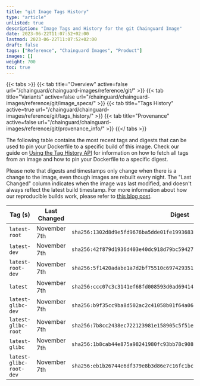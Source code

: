 ```yaml
---
title: "git Image Tags History"
type: "article"
unlisted: true
description: "Image Tags and History for the git Chainguard Image"
date: 2023-06-22T11:07:52+02:00
lastmod: 2023-06-22T11:07:52+02:00
draft: false
tags: ["Reference", "Chainguard Images", "Product"]
images: []
weight: 700
toc: true
---
```


{{< tabs >}}
{{< tab title="Overview" active=false url="/chainguard/chainguard-images/reference/git/" >}}
{{< tab title="Variants" active=false url="/chainguard/chainguard-images/reference/git/image_specs/" >}}
{{< tab title="Tags History" active=true url="/chainguard/chainguard-images/reference/git/tags_history/" >}}
{{< tab title="Provenance" active=false url="/chainguard/chainguard-images/reference/git/provenance_info/" >}}
{{</ tabs >}}

The following table contains the most recent tags and digests that can be used to pin your Dockerfile to a specific build of this image. Check our guide on [Using the Tag History API](/chainguard/chainguard-images/using-the-tag-history-api/) for information on how to fetch all tags from an image and how to pin your Dockerfile to a specific digest.

Please note that digests and timestamps only change when there is a change to the image, even though images are rebuilt every night. The "Last Changed" column indicates when the image was last modified, and doesn't always reflect the latest build timestamp. For more information about how our reproducible builds work, please refer to [this blog post](https://www.chainguard.dev/unchained/reproducing-chainguards-reproducible-image-builds).

| Tag (s)                  | Last Changed | Digest                                                                    |
|--------------------------|--------------|---------------------------------------------------------------------------|
|  `latest-root`           | November 7th | `sha256:1302d8d9e5fd9676ba5dde01fe19936839051f06d1da37acf9a12fc3b9cfd599` |
|  `latest-dev`            | November 7th | `sha256:42f879d1936d403e40dc918d79bc59427e616316894f950d9c434f3641b34374` |
|  `latest-root-dev`       | November 7th | `sha256:5f1420adabe1a7d2bf75510c697429351bf59a8c68dad379bceec3c511cf219a` |
|  `latest`                | November 7th | `sha256:ccc07c3c3141ef68fd008593d0ad694141c497cb10ab853aae50c752f4b465d1` |
|  `latest-glibc-dev`      | November 7th | `sha256:b9f35cc9ba8d502ac2c41058b01f64a065eba4b479eb73dfda589b109d52bead` |
|  `latest-glibc-root`     | November 7th | `sha256:7b8cc2438ec722123981e158905c5f51e071b969559a22539ee5550f24e64d8c` |
|  `latest-glibc`          | November 7th | `sha256:1b8cab44e875a98241980fc93bb78c9083149582a88d7fb07225259be5f269b0` |
|  `latest-glibc-root-dev` | November 7th | `sha256:eb1b26744e6df379e8b3d86e7c16fc1bcd3b62c327edd208a19cc65828073af1` |

